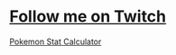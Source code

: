 # [Follow me on Twitch](http://twitch.tv/halqery)
[Pokemon Stat Calculator](http://halqery.github.io/Stats/pokemon-stat-calculator.html)
